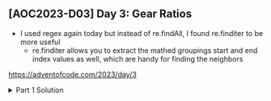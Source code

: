 ## [AOC2023-D03] Day 3: Gear Ratios
- I used regex again today but instead of re.findAll, I found re.finditer to be more useful
  - re.finditer allows you to extract the mathed groupings start and end index values as well, which are handy for finding the neighbors 

https://adventofcode.com/2023/day/3

<details>
  <summary>Part 1 Solution</summary>
  
  ```python
  #%% Source files
  import re
  fPath = "../aoc-2023-Src/"
  # f = open(fPath+"d3DemoInputs.txt", "r")
  f = open(fPath+"d3ActualInputs.txt", "r")
  inputs = f.read()
  lines = inputs.splitlines()

  #%% Part 1
  allNums = []
  partNums = []
  notPartNums = []
  for idx, line in enumerate(lines):
      #add "edges"
      line = "." + line + "."
      
      y0 = idx - 1
      y1 = idx + 1
      # lineNums = re.findall(r'\d+', line)
      for match in re.finditer(r'\d+', line):
          num = match.group()
          allNums.append(num)
          start = match.start()
          end = match.end()
          x0 = start - 1 #one character before start of num text
          x1 = end #one char after end of num
          topLine = "." + lines[y0] + "." if y0 >=0 else "." * len(line)
          bottomLine = "." + lines[y1] + "." if y1 < len(lines) else "." * len(line)
          topSlice = topLine[x0:x1+1]
          botSlice = bottomLine[x0:x1+1]
          leftSlice = line[x0]
          rightSlice = line[x1]
          neighb = set(topSlice + botSlice + leftSlice + rightSlice)
          # print(num, neighb)
          if len(neighb) == 1 and ('.' in neighb):
              notPartNums.append(int(num))
          else:
              partNums.append(int(num))
            
    print("Part 1", sum(partNums))
    ```
</details>

<details>
  <summary>Part 2 Solution</summary>

  ```python
  #%% Part 2
  # find all gears
  gears = []
  gearsMap = {}
  #find coordinates of all gears
  for idx, line in enumerate(lines):
      for xPos, char in enumerate(line):
          if char == "*":
              gears.append((idx, xPos))
  
  #find adjacents numbers
  for gear in gears:
      gearsMap[gear] = [] #adj numbers to store for each gear
      y = gear[0] #row/line num
      x = gear[1] #x-pos in line
      y0 = max(y - 1,0) #stop at row 0
      y1 = min(y + 1, len(lines)-1) #don't go past max line #
      rowsToCheck = list(set([y0, y, y1]))
      
      for row in rowsToCheck:
          for match in re.finditer(r'\d+', lines[row]): #find all #s in a line
              num, start, end = match.group(), match.start(), match.end()
              if row == y: #current row
                  if(end == x) or (start == x+1):
                      gearsMap[gear].append(num)  
              else: # row above or below
                  if (start-1 <= x <= end) or (x-1 <= end-1 <= x+1) or (x-1 <=start<= x+1):
                      gearsMap[gear].append(num)
  
    gearRatios = []
    for key, val in gearsMap.items():
        if len(val) == 2:
            gearRatios.append(int(val[0]) * int(val[1]))
    
    print("Part 2", sum(gearRatios))
    ```
</details>
